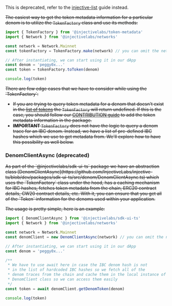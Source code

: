 This is deprecated, refer to the [injective-list](readme/token-metadata/injective-list.md) guide instead.

<s>The easiest way to get the token metadata information for a particular denom is to utilize the `TokenFactory` class and use its methods:</s>

```ts
import { TokenFactory } from '@injectivelabs/token-metadata'
import { Network } from '@injectivelabs/networks'

const network = Network.Mainnet
const tokenFactory = TokenFactory.make(network) // you can omit the network argument if you want to have the TokenFactory for mainnet

// After instantiating, we can start using it in our dApp
const denom = 'peggy0x...'
const token = tokenFactory.toToken(denom)

console.log(token)
```

<s>
There are few edge cases that we have to consider while using the `TokenFactory`:

- If you are trying to query token metadata for a denom that doesn't exist in the [list of tokens](https://github.com/InjectiveLabs/injective-ts/blob/master/deprecated/token-metadata/src/tokens/tokens/tokens.ts) the `TokenFactory` will return undefined. If this is the case, you should follow our [CONTRIBUTION guide](https://github.com/InjectiveLabs/injective-ts/blob/master/deprecated/token-metadata/CONTRIBUTING.md) to add the token metadata information in the package.
- **IMPORTANT** `TokenFactory` does not have the logic to query a denom trace for an IBC denom. Instead, we have a list of pre-defined IBC hashes which we use to get metadata from. We'll explore how to have this possibility as well below.</s>

### DenomClientAsync (deprecated)

<s>
As part of the `@injectivelabs/sdk-ui-ts` package we have an abstraction class [DenomClientAsync](https://github.com/InjectiveLabs/injective-ts/blob/dev/packages/sdk-ui-ts/src/denom/DenomClientAsync.ts) which uses the `TokenFactory` class under the hood, has a caching mechanism for IBC hashes, fetches token metadata from the chain, ERC20 contract details, CW20 contract details, etc. With it, you can ensure that you get all of the `Token` information for the denoms used within your application.

The usage is pretty simple, here is an example:
</s>

```ts
import { DenomClientAsync } from '@injectivelabs/sdk-ui-ts'
import { Network } from '@injectivelabs/networks'

const network = Network.Mainnet
const denomClient = new DenomClientAsync(network) // you can omit the network argument if you want to have the TokenFactory for mainnet

// After instantiating, we can start using it in our dApp
const denom = 'peggy0x...'

/**
 * We have to use await here in case the IBC denom hash is not
 * in the list of hardcoded IBC hashes so we fetch all of the
 * denom traces from the chain and cache them in the local instance of the
 * DenomClient class so we can access them easily
 */
const token = await denomClient.getDenomToken(denom)

console.log(token)
```
